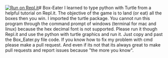 [![Run on Repl.it](https://repl.it/badge/github/CousinAle/Box-Eater)](https://repl.it/github/CousinAle/Box-Eater)# Box-Eater
I learned to type python with Turtle from a helpful tutorial on Repl.it. The objective of the game is to land (or eat) all the boxes then you win. I imported the turtle package. You cannot run this program through the command prompt of windows (terminal for mac and linux) because the hex decimal font is not supported. Please run it though Repl.it and use the python with turtle graphics and run it. Just copy and past the Box_Eater.py file code. If you know how to fix my problem with cmd please make a pull request. And even if its not that its always great to make pull requests and report issues because "the more you know". 
